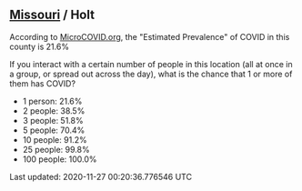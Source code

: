 
## [Missouri](/united-states/missouri) / Holt

According to [MicroCOVID.org](http://microcovid.org),
the "Estimated Prevalence" of COVID in this county is 21.6%

If you interact with a certain number of people in this location
(all at once in a group, or spread out across the day), what is the chance that
1 or more of them has COVID?

- 1 person: 21.6%
- 2 people: 38.5%
- 3 people: 51.8%
- 5 people: 70.4%
- 10 people: 91.2%
- 25 people: 99.8%
- 100 people: 100.0%

Last updated: 2020-11-27 00:20:36.776546 UTC
